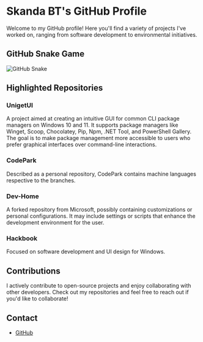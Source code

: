 # Skanda BT's GitHub Profile

Welcome to my GitHub profile! Here you'll find a variety of projects I've worked on, ranging from software development to environmental initiatives.

## GitHub Snake Game

<picture>
  <!-- Source for dark mode -->
  <source media="(prefers-color-scheme: dark)" srcset="https://example.com/github-snake-dark.svg" />
  
  <!-- Source for light mode -->
  <source media="(prefers-color-scheme: light)" srcset="https://example.com/github-snake.svg" />
  
  <!-- Fallback image -->
  <img alt="GitHub Snake" src="https://example.com/github-snake.svg" />
</picture>

## Highlighted Repositories

### UnigetUI
A project aimed at creating an intuitive GUI for common CLI package managers on Windows 10 and 11. It supports package managers like Winget, Scoop, Chocolatey, Pip, Npm, .NET Tool, and PowerShell Gallery. The goal is to make package management more accessible to users who prefer graphical interfaces over command-line interactions.

### CodePark
Described as a personal repository, CodePark contains machine languages respective to the branches.

### Dev-Home
A forked repository from Microsoft, possibly containing customizations or personal configurations. It may include settings or scripts that enhance the development environment for the user.

### Hackbook
Focused on software development and UI design for Windows.

## Contributions

I actively contribute to open-source projects and enjoy collaborating with other developers. Check out my repositories and feel free to reach out if you'd like to collaborate!

## Contact

- [GitHub](https://github.com/skanda890)
